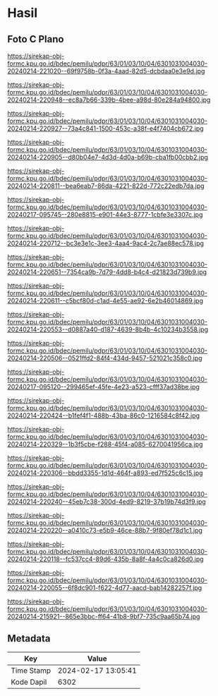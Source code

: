 # Hasil

## Foto C Plano

https://sirekap-obj-formc.kpu.go.id/bdec/pemilu/pdpr/63/01/03/10/04/6301031004030-20240214-221020--69f9758b-0f3a-4aad-82d5-dcbdaa0e3e9d.jpg

https://sirekap-obj-formc.kpu.go.id/bdec/pemilu/pdpr/63/01/03/10/04/6301031004030-20240214-220948--ec8a7b66-339b-4bee-a98d-80e284a94800.jpg

https://sirekap-obj-formc.kpu.go.id/bdec/pemilu/pdpr/63/01/03/10/04/6301031004030-20240214-220927--73a4c841-1500-453c-a38f-e4f7404cb672.jpg

https://sirekap-obj-formc.kpu.go.id/bdec/pemilu/pdpr/63/01/03/10/04/6301031004030-20240214-220905--d80b04e7-4d3d-4d0a-b69b-cba1fb00cbb2.jpg

https://sirekap-obj-formc.kpu.go.id/bdec/pemilu/pdpr/63/01/03/10/04/6301031004030-20240214-220811--bea6eab7-86da-4221-822d-772c22edb7da.jpg

https://sirekap-obj-formc.kpu.go.id/bdec/pemilu/pdpr/63/01/03/10/04/6301031004030-20240217-095745--280e8815-e901-44e3-8777-1cbfe3e3307c.jpg

https://sirekap-obj-formc.kpu.go.id/bdec/pemilu/pdpr/63/01/03/10/04/6301031004030-20240214-220712--bc3e3e1c-3ee3-4aa4-9ac4-2c7ae88ec578.jpg

https://sirekap-obj-formc.kpu.go.id/bdec/pemilu/pdpr/63/01/03/10/04/6301031004030-20240214-220651--7354ca9b-7d79-4dd8-b4c4-d21823d739b9.jpg

https://sirekap-obj-formc.kpu.go.id/bdec/pemilu/pdpr/63/01/03/10/04/6301031004030-20240214-220611--c5bcf80d-c1ad-4e55-ae92-6e2b46014869.jpg

https://sirekap-obj-formc.kpu.go.id/bdec/pemilu/pdpr/63/01/03/10/04/6301031004030-20240214-220553--d0887a40-d187-4639-8b4b-4c10234b3558.jpg

https://sirekap-obj-formc.kpu.go.id/bdec/pemilu/pdpr/63/01/03/10/04/6301031004030-20240214-220506--0521ffd2-84f4-434d-9457-521021c358c0.jpg

https://sirekap-obj-formc.kpu.go.id/bdec/pemilu/pdpr/63/01/03/10/04/6301031004030-20240217-095120--299465ef-45fe-4e23-a523-cfff37ad38be.jpg

https://sirekap-obj-formc.kpu.go.id/bdec/pemilu/pdpr/63/01/03/10/04/6301031004030-20240214-220424--b1fef4f1-488b-43ba-86c0-1216584c8f42.jpg

https://sirekap-obj-formc.kpu.go.id/bdec/pemilu/pdpr/63/01/03/10/04/6301031004030-20240214-220329--1b3f5cbe-f288-45f4-a085-6270041956ca.jpg

https://sirekap-obj-formc.kpu.go.id/bdec/pemilu/pdpr/63/01/03/10/04/6301031004030-20240214-220306--bbdd3355-1d1d-464f-a893-ed7f525c6c15.jpg

https://sirekap-obj-formc.kpu.go.id/bdec/pemilu/pdpr/63/01/03/10/04/6301031004030-20240214-220240--45eb7c38-300d-4ed9-8219-37b19b74d3f9.jpg

https://sirekap-obj-formc.kpu.go.id/bdec/pemilu/pdpr/63/01/03/10/04/6301031004030-20240214-220220--a0410c73-e5b9-46ce-88b7-9f80ef78d1c1.jpg

https://sirekap-obj-formc.kpu.go.id/bdec/pemilu/pdpr/63/01/03/10/04/6301031004030-20240214-220118--fc537cc4-89d6-435b-8a8f-4a4c0ca826d0.jpg

https://sirekap-obj-formc.kpu.go.id/bdec/pemilu/pdpr/63/01/03/10/04/6301031004030-20240214-220055--6f8dc901-f622-4d77-aacd-bab14282257f.jpg

https://sirekap-obj-formc.kpu.go.id/bdec/pemilu/pdpr/63/01/03/10/04/6301031004030-20240214-215921--865e3bbc-ff64-41b8-9bf7-735c9aa65b74.jpg


## Metadata

| Key        | Value               |
| ---------- | ------------------- |
| Time Stamp | 2024-02-17 13:05:41 |
| Kode Dapil | 6302                |



